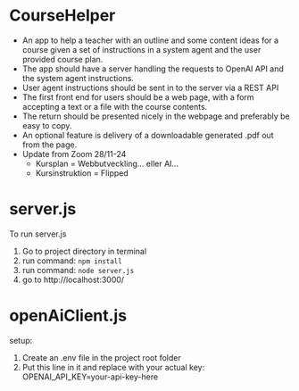 # CourseHelper

* An app to help a teacher with an outline and some content ideas for a course given a set of instructions in a system agent and the user provided course plan.
* The app should have a server handling the requests to OpenAI API and the system agent instructions.
* User agent instructions should be sent in to the server via a REST API
* The first front end for users should be a web page, with a form accepting a text or a file with the course contents.
* The return should be presented nicely in the webpage and preferably be easy to copy.
* An optional feature is delivery of a downloadable generated .pdf out from the page.
* Update from Zoom 28/11-24
    * Kursplan = Webbutveckling... eller AI...
    * Kursinstruktion = Flipped


# server.js
To run server.js
1. Go to project directory in terminal
2. run command: `npm install`
3. run command: `node server.js`
4. go to http://localhost:3000/


# openAiClient.js
setup:
1. Create an .env file in the project root folder
2. Put this line in it and replace with your actual key: 
    OPENAI_API_KEY=your-api-key-here

